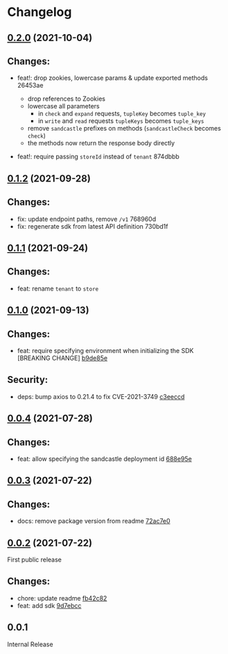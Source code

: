 # Changelog

## [0.2.0](https://github.com/auth0-lab/sandcastle-js-sdk/compare/v0.1.2...v0.2.0) (2021-10-04)

## Changes:
- feat!: drop zookies, lowercase params & update exported methods 26453ae
    * drop references to Zookies
    * lowercase all parameters
      * in `check` and `expand` requests, `tupleKey` becomes `tuple_key`
      * in `write` and `read` requests `tupleKeys` becomes `tuple_keys`
    * remove `sandcastle` prefixes on methods (`sandcastleCheck` becomes `check`)
    * the methods now return the response body directly

- feat!: require passing `storeId` instead of `tenant` 874dbbb

## [0.1.2](https://github.com/auth0-lab/sandcastle-js-sdk/compare/v0.1.1...v0.1.2) (2021-09-28)

## Changes:
- fix: update endpoint paths, remove `/v1` 768960d
- fix: regenerate sdk from latest API definition 730bd1f

## [0.1.1](https://github.com/auth0-lab/sandcastle-js-sdk/compare/v0.1.1...v0.1.0) (2021-09-24)

## Changes:
- feat: rename `tenant` to `store`

## [0.1.0](https://github.com/auth0-lab/sandcastle-js-sdk/compare/v0.1.0...v0.0.4) (2021-09-13)

## Changes:
- feat: require specifying environment when initializing the SDK [BREAKING CHANGE] [b9de85e](https://github.com/auth0-lab/sandcastle-js-sdk/commit/b9de85e)

## Security:
- deps: bump axios to 0.21.4 to fix CVE-2021-3749 [c3eeccd](https://github.com/auth0-lab/sandcastle-js-sdk/commit/c3eeccd)

## [0.0.4](https://github.com/auth0-lab/sandcastle-js-sdk/compare/v0.0.3...v0.0.4) (2021-07-28)

## Changes:
- feat: allow specifying the sandcastle deployment id [688e95e](https://github.com/auth0-lab/sandcastle-js-sdk/commit/688e95e)

## [0.0.3](https://github.com/auth0-lab/sandcastle-js-sdk/compare/v0.0.2...v0.0.3) (2021-07-22)

## Changes:
- docs: remove package version from readme [72ac7e0](https://github.com/auth0-lab/sandcastle-js-sdk/commit/72ac7e0)

## [0.0.2](https://github.com/auth0-lab/sandcastle-js-sdk/compare/v0.0.1...v0.0.2) (2021-07-22)

First public release

## Changes:
- chore: update readme [fb42c82](https://github.com/auth0-lab/sandcastle-js-sdk/commit/fb42c82)
- feat: add sdk [9d7ebcc](https://github.com/auth0-lab/sandcastle-js-sdk/commit/9d7ebcc)

## 0.0.1

Internal Release
